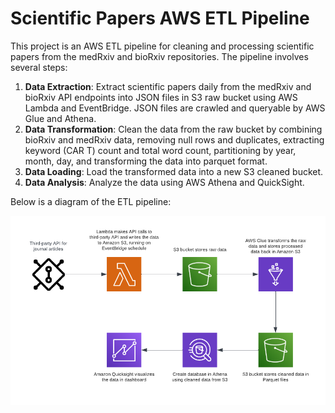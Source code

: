 # Scientific Papers AWS ETL Pipeline

This project is an AWS ETL pipeline for cleaning and processing scientific papers from the medRxiv and bioRxiv repositories. The pipeline involves several steps:

1. **Data Extraction**: Extract scientific papers daily from the medRxiv and bioRxiv API endpoints into JSON files in S3 raw bucket using AWS Lambda and EventBridge. JSON files are crawled and queryable by AWS Glue and Athena.
2. **Data Transformation**: Clean the data from the raw bucket by combining bioRxiv and medRxiv data, removing null rows and duplicates, extracting keyword (CAR T) count and total word count, partitioning by year, month, day, and transforming the data into parquet format.
3. **Data Loading**: Load the transformed data into a new S3 cleaned bucket.
4. **Data Analysis**: Analyze the data using AWS Athena and QuickSight.

Below is a diagram of the ETL pipeline:

![ETL Pipeline Diagram](etl_diagram.png)
